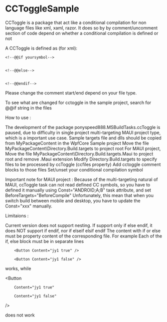 # CCToggleSample

CCToggle is a package that act like a conditional compilation for non language files like xml, xaml, razor.
It does so by by comment/uncomment section of code depend on whether a conditional compilation is defined or not

A CCToggle is defined as (for xml):


	<!--@@if yoursymbol-->
	
	
	<!--@@else-->


	<!--@@endif-->

Please change the comment start/end depend on your file type.

To see what are changed for cctoggle in the sample project, search for @@if string in the files


How to use :

The development of the package ponyspeed888.MSBuildTasks.ccToggle is paused, due to difficulty in single project
     multi-targeting MAUI project type, which is a important use case.  Sample targets file and dlls should be copied
	  from MyPackageContent in the WpfCore Sample project
Move the file MyPackageContent\Directory.Build.targets to project root
For MAUI project, Move the file MyPackageContent\Directory.Build.targets.Maui to project root and remove .Maui extension
Modify Directory.Build.targets to specify files to be processed by ccToggle (ccfiles property)
Add cctoggle comment blocks to those files
Set/unset your conditional compilation symbol

Important note for MAUI project : Because of the multi-targeting natural of MAUI, ccToggle task can not read defined
  CC symbols, so you have to defined it manually using Const="ANDROID;A;B" task attribute, and set BeforeTargets="BeforeCompile"
  Unfortunately, this mean that when you switch build between mobile and desktop, you have to update the Const="xxx"
  manually.


Limitaions :

Current version does not support nesting. If support only if else endif, it does NOT support if endif, nor if elseif elsif endif
The content with if or else must be property content of the corresponding file. For example
Each of the if, else block must be in separate lines


<!--@@if jy1-->
        <Button Content="jy1 true" />
<!--@@else-->
        <Button Content="jy1 false" />
<!--@@endif-->

works, while

<Button 
<!--@@if jy1-->
        Content="jy1 true" 
<!--@@else-->
        Content="jy1 false" 
<!--@@endif-->

/>

does not work

